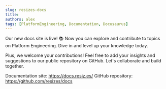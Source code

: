 ```yaml
---
slug: resizes-docs
title: 
authors: alex
tags: [PlatformEngineering, Documentation, Docusaurus]
---
```


Our new docs site is live! 📚
Now you can explore and contribute to topics on Platform Engineering. Dive in and level up your knowledge today.

Plus, we welcome your contributions! Feel free to add your insights and suggestions to our public repository on GitHub. Let's collaborate and build together.

Documentation site: https://docs.resiz.es/
GitHub repository: https://github.com/resizes/docs